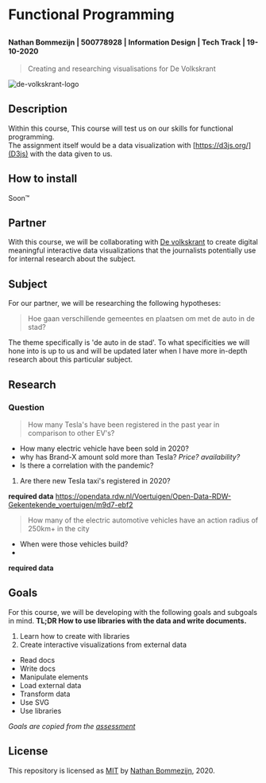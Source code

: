 # Functional Programming
<sup><sub>Nathan Bommezijn | 500778928 | Information Design | Tech Track | 19-10-2020</sup></sub>
---
> Creating and researching visualisations for De Volkskrant

![de-volkskrant-logo](https://user-images.githubusercontent.com/13199349/96450148-1a044500-1216-11eb-8c79-05c99614468d.png)


## Description

Within this course, This course will test us on our skills for functional programming.   
The assignment itself would be a data visualization with [https://d3js.org/](D3js) with the data given to us.

## How to install

Soon™️

## Partner

With this course, we will be collaborating with [De volkskrant](https://www.volkskrant.nl/) to create digital meaningful interactive data visualizations that the journalists potentially use for internal research about the subject.

## Subject
For our partner, we will be researching the following hypotheses:
> Hoe gaan verschillende gemeentes en plaatsen om met de auto in de stad?

The theme specifically is 'de auto in de stad'.
To what specificities we will hone into is up to us and will be updated later when I have more in-depth research about this particular subject.

## Research

### Question

> How many Tesla's have been registered in the past year in comparison to other EV's?
  * How many electric vehicle have been sold in 2020?
  * why has Brand-X amount sold more than Tesla? _Price? availability?_
  * Is there a correlation with the pandemic?
 1. Are there new Tesla taxi's registered in 2020?

  **required data**
  https://opendata.rdw.nl/Voertuigen/Open-Data-RDW-Gekentekende_voertuigen/m9d7-ebf2 

> How many of the electric automotive vehicles have an action radius of 250km+ in the city

  * When were those vehicles build?
  * 

**required data**

## Goals

For this course, we will be developing with the following goals and subgoals in mind.
**TL;DR How to use libraries with the data and write documents.**
1. Learn how to create with libraries
2. Create interactive visualizations from external data
  * Read docs
  * Write docs
  * Manipulate elements
  * Load external data
  * Transform data
  * Use SVG
  * Use libraries

_Goals are copied from the [assessment](https://github.com/cmda-tt/course-20-21/blob/master/pages/functional-programming/assessment.md#Goals)_

## License
This repository is licensed as [MIT](license) by [Nathan Bommezijn](https://github.com/dewarian), 2020.
